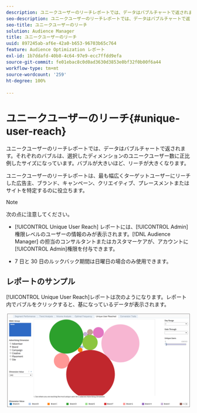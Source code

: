 ```yaml
---
description: ユニークユーザーのリーチレポートでは、データはバブルチャートで返されます。それぞれのバブルは、選択したディメンションのユニークユーザー数に正比例したサイズになっています。バブルが大きいほど、リーチが大きくなります。ユニークユーザーのリーチレポートは、最も幅広くターゲットユーザーにリーチした広告主、ブランド、キャンペーン、クリエイティブ、プレースメントまたはサイトを特定するのに役立ちます。
seo-description: ユニークユーザーのリーチレポートでは、データはバブルチャートで返されます。それぞれのバブルは、選択したディメンションのユニークユーザー数に正比例したサイズになっています。バブルが大きいほど、リーチが大きくなります。ユニークユーザーのリーチレポートは、最も幅広くターゲットユーザーにリーチした広告主、ブランド、キャンペーン、クリエイティブ、プレースメントまたはサイトを特定するのに役立ちます。
seo-title: ユニークユーザーのリーチ
solution: Audience Manager
title: ユニークユーザーのリーチ
uuid: 897245ab-af6e-42a0-b653-96703b65c764
feature: Audience Optimization レポート
exl-id: 1b7ddafd-40b8-4c64-97e9-ecc7ffdd9efa
source-git-commit: fe01ebac8c0d0ad3630d3853e0bf32f0b00f6a44
workflow-type: tm+mt
source-wordcount: '259'
ht-degree: 100%

---
```


# ユニークユーザーのリーチ{#unique-user-reach}

ユニークユーザーのリーチレポートでは、データはバブルチャートで返されます。それぞれのバブルは、選択したディメンションのユニークユーザー数に正比例したサイズになっています。バブルが大きいほど、リーチが大きくなります。

ユニークユーザーのリーチレポートは、最も幅広くターゲットユーザーにリーチした広告主、ブランド、キャンペーン、クリエイティブ、プレースメントまたはサイトを特定するのに役立ちます。

>[!NOTE]
>
>次の点に注意してください。
>
>* [!UICONTROL Unique User Reach] レポートには、[!UICONTROL Admin]権限レベルのユーザーの情報のみが表示されます。[!DNL Audience Manager] の担当のコンサルタントまたはカスタマーケアが、アカウントに [!UICONTROL Admin]権限を付与できます。
   >
   >
* 7 日と 30 日のルックバック期間は日曜日の場合のみ使用できます。


## レポートのサンプル

[!UICONTROL Unique User Reach]レポートは次のようになります。レポート内でバブルをクリックすると、基になっているデータが表示されます。

![](assets/unique-user-reach.png)

